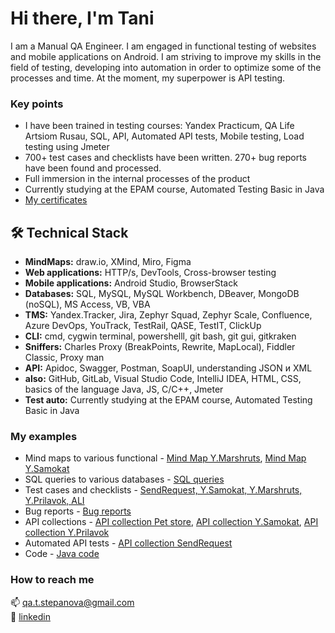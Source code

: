 # Hi there, I'm Tani
I am a Manual QA Engineer. I am engaged in functional testing of websites and mobile applications on Android. I am striving to improve my skills in the field of testing, developing into automation in order to optimize some of the processes and time. At the moment, my superpower is API testing.

### Key points
*   I have been trained in testing courses: Yandex Practicum, QA Life Artsiom Rusau, SQL, API, Automated API tests, Mobile testing, Load testing using Jmeter
*   700+ test cases and checklists have been written. 270+ bug reports have been found and processed.
*   Full immersion in the internal processes of the product
*   Currently studying at the EPAM course, Automated Testing Basic in Java
*   [My certificates](https://drive.google.com/drive/u/3/folders/17M8ITdRCVlLrTqv4hYSNYQ_9UDbnCIpv)

## 🛠 Technical Stack
*   <b>MindMaps:</b> draw.io, XMind, Miro, Figma
*   <b>Web applications:</b> HTTP/s, DevTools, Cross-browser testing
*   <b>Mobile applications:</b> Android Studio, BrowserStack
*   <b>Databases:</b> SQL, MySQL, MySQL Workbench, DBeaver, MongoDB (noSQL), MS Access, VB, VBA
*   <b>TMS:</b> Yandex.Tracker, Jira, Zephyr Squad, Zephyr Scale, Confluence, Azure DevOps, YouTrack, TestRail, QASE, TestIT, ClickUp
*   <b>CLI:</b>  cmd, cygwin terminal, powershelll, git bash, git gui, gitkraken
*   <b>Sniffers:</b> Charles Proxy (BreakPoints, Rewrite, MapLocal), Fiddler Classic, Proxy man
*   <b>API:</b> Apidoc, Swagger, Postman, SoapUI, understanding JSON и XML
*   <b>also:</b> GitHub, GitLab, Visual Studio Code, IntelliJ IDEA, HTML‚ CSS, basics of the language Java, JS, С/С++, Jmeter
*   <b>Test auto:</b> Currently studying at the EPAM course, Automated Testing Basic in Java
  
### My examples

<!-- первый вариант отображения 

*   [Mind Map Y.Marshruts](https://miro.com/app/board/uXjVOxBLdRQ=/?share_link_id=740124791483), [Mind Map Y.Samokat](https://miro.com/app/board/uXjVPXBUMe0=/?share_link_id=185232405993)  - Examples of mind maps to various functional
*   [SQL queries](https://github.com/Tani-QA/sql_to_database) - Examples of SQL queries to various databases
*   [Test cases and Checklists: SendRequest, Y.Samokat, Y.Marshruts, Y.Prilavok, ALI](https://drive.google.com/drive/folders/1ol1bSBbI6H7pKGgqN6796fiUtGl2lY_R?usp=sharing) - Examples of test cases and checklists
*   [API collection Pet store](https://www.postman.com/tat-qa/workspace/qa-artsiom/collection/21848697-c23409b5-9d3a-449b-94c0-2665cbb5f939?action=share&creator=21848697), [API collection Y.Samokat](https://www.postman.com/tat-qa/workspace/yandex-samokat/collection/21848697-0ed713db-5b4c-4f14-a710-06860a668159?action=share&creator=21848697), [API collection Y.Prilavok](https://www.postman.com/tat-qa/workspace/yandex-prilavok/collection/21848697-0ea21ba0-2eb1-4db2-88fd-4beb7754f276?action=share&creator=21848697) - Examples API collection
*   [API collection SendRequest](https://www.postman.com/tat-qa/workspace/c7c996db-49bd-45c4-8bbe-435db097fde8/collection/21848697-e34556ec-f89f-44a6-9e3f-78776e13ce0a?action=share&creator=21848697) - Examples automated API tests
*   [Bug reports](https://drive.google.com/drive/folders/1Irj-gBZ-BUYJgVKO2ctmSDXPHLgjzewq?usp=sharing) - Examples of bug reports
*   [Java code](https://github.com/Tani-QA/EPAM_Java) - Example code
-->

<!-- второй вариант отображения -->

*    Mind maps to various functional - [Mind Map Y.Marshruts](https://miro.com/app/board/uXjVOxBLdRQ=/?share_link_id=740124791483), [Mind Map Y.Samokat](https://miro.com/app/board/uXjVPXBUMe0=/?share_link_id=185232405993)
*   SQL queries to various databases - [SQL queries](https://github.com/Tani-QA/sql_to_database)
*   Test cases and checklists - [SendRequest, Y.Samokat, Y.Marshruts, Y.Prilavok, ALI](https://drive.google.com/drive/folders/1ol1bSBbI6H7pKGgqN6796fiUtGl2lY_R?usp=sharing)
*   Bug reports - [Bug reports](https://drive.google.com/drive/folders/1Irj-gBZ-BUYJgVKO2ctmSDXPHLgjzewq?usp=sharing)
*   API collections - [API collection Pet store](https://www.postman.com/tat-qa/workspace/qa-artsiom/collection/21848697-c23409b5-9d3a-449b-94c0-2665cbb5f939?action=share&creator=21848697), [API collection Y.Samokat](https://www.postman.com/tat-qa/workspace/yandex-samokat/collection/21848697-0ed713db-5b4c-4f14-a710-06860a668159?action=share&creator=21848697), [API collection Y.Prilavok](https://www.postman.com/tat-qa/workspace/yandex-prilavok/collection/21848697-0ea21ba0-2eb1-4db2-88fd-4beb7754f276?action=share&creator=21848697) 
*   Automated API tests - [API collection SendRequest](https://www.postman.com/tat-qa/workspace/c7c996db-49bd-45c4-8bbe-435db097fde8/collection/21848697-e34556ec-f89f-44a6-9e3f-78776e13ce0a?action=share&creator=21848697)
*   Code - [Java code](https://github.com/Tani-QA/EPAM_Java)

### How to reach me

 📫 <a href='mailto:qa.t.stepanova@gmail.com'>qa.t.stepanova@gmail.com</a><br>
 💬 <a href='https://www.linkedin.com/in/qa-tstepanova/'>linkedin</a>



<!--

**Tani-QA/tani-qa** is a ✨ _special_ ✨ repository because its `README.md` (this file) appears on your GitHub profile.

Here are some ideas to get you started:

- 🔭 I’m currently working on ...
- 🌱 I’m currently learning ...
- 👯 I’m looking to collaborate on ...
- 🤔 I’m looking for help with ...
- 💬 Ask me about ...
- 📫 How to reach me: ...
- 😄 Pronouns: ...
- ⚡ Fun fact: ...
-->
